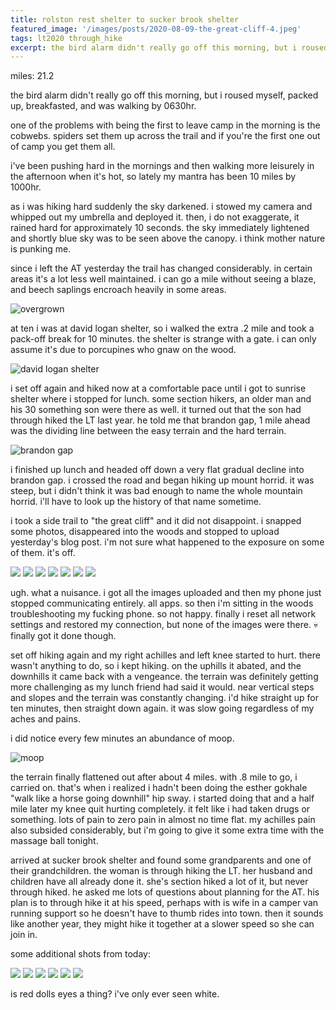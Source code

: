 ```yaml
---
title: rolston rest shelter to sucker brook shelter
featured_image: '/images/posts/2020-08-09-the-great-cliff-4.jpeg'
tags: lt2020 through_hike
excerpt: the bird alarm didn't really go off this morning, but i roused myself, packed up, breakfasted, and was walking by 0630hr.
--- 
```


miles: 21.2

the bird alarm didn't really go off this morning, but i roused myself, packed up, breakfasted, and was walking by 0630hr.

one of the problems with being the first to leave camp in the morning is the cobwebs. spiders set them up across the trail and if you're the first one out of camp you get them all.

i've been pushing hard in the mornings and then walking more leisurely in the afternoon when it's hot, so lately my mantra has been 10 miles by 1000hr.

as i was hiking hard suddenly the sky darkened. i stowed my camera and whipped out my umbrella and deployed it. then, i do not exaggerate, it rained hard for approximately 10 seconds. the sky immediately lightened and shortly blue sky was to be seen above the canopy. i think mother nature is punking me.

since i left the AT yesterday the trail has changed considerably. in certain areas it's a lot less well maintained. i can go a mile without seeing a blaze, and beech saplings encroach heavily in some areas.

![overgrown](/images/posts/2020-08-09-overgrown.jpeg)

at ten i was at david logan shelter, so i walked the extra .2 mile and took a pack-off break for 10 minutes. the shelter is strange with a gate. i can only assume it's due to porcupines who gnaw on the wood.

![david logan shelter](/images/posts/2020-08-09-david-logan-shelter.jpeg)

i set off again and hiked now at a comfortable pace until i got to sunrise shelter where i stopped for lunch. some section hikers, an older man and his 30 something son were there as well. it turned out that the son had through hiked the LT last year. he told me that brandon gap, 1 mile ahead was the dividing line between the easy terrain and the hard terrain.

![brandon gap](/images/posts/2020-08-09-brandon-gap.jpeg)

i finished up lunch and headed off down a very flat gradual decline into brandon gap. i crossed the road and began hiking up mount horrid. it was steep, but i didn't think it was bad enough to name the whole mountain horrid. i'll have to look up the history of that name sometime.

i took a side trail to "the great cliff" and it did not disappoint. i snapped some photos, disappeared into the woods and stopped to upload yesterday's blog post. i'm not sure what happened to the exposure on some of them. it's off.

<div class="gallery" data-columns="3">
	<img src="/images/posts/2020-08-09-the-great-cliff-1.jpeg">
	<img src="/images/posts/2020-08-09-the-great-cliff-2.jpeg">
	<img src="/images/posts/2020-08-09-the-great-cliff-3.jpeg">
	<img src="/images/posts/2020-08-09-the-great-cliff-4.jpeg">
	<img src="/images/posts/2020-08-09-the-great-cliff-5.jpeg">
	<img src="/images/posts/2020-08-09-the-great-cliff-6.jpeg">
	<img src="/images/posts/2020-08-09-the-great-cliff-7.jpeg">
</div>

ugh. what a nuisance. i got all the images uploaded and then my phone just stopped communicating entirely. all apps. so then i'm sitting in the woods troubleshooting my fucking phone. so not happy. finally i reset all network settings and restored my connection, but none of the images were there. :skull: finally got it done though.

set off hiking again and my right achilles and left knee started to hurt. there wasn't anything to do, so i kept hiking. on the uphills it abated, and the downhills it came back with a vengeance. the terrain was definitely getting more challenging as my lunch friend had said it would. near vertical steps and slopes and the terrain was constantly changing. i'd hike straight up for ten minutes, then straight down again. it was slow going regardless of my aches and pains.

i did notice every few minutes an abundance of moop.

![moop](/images/posts/2020-08-09-moop.jpeg)

the terrain finally flattened out after about 4 miles. with .8 mile to go, i carried on. that's when i realized i hadn't been doing the esther gokhale "walk like a horse going downhill" hip sway. i started doing that and a half mile later my knee quit hurting completely. it felt like i had taken drugs or something. lots of pain to zero pain in almost no time flat. my achilles pain also subsided considerably, but i'm going to give it some extra time with the massage ball tonight.

arrived at sucker brook shelter and found some grandparents and one of their grandchildren. the woman is through hiking the LT. her husband and children have all already done it. she's section hiked a lot of it, but never through hiked. he asked me lots of questions about planning for the AT. his plan is to through hike it at his speed, perhaps with is wife in a camper van running support so he doesn't have to thumb rides into town. then it sounds like another year, they might hike it together at a slower speed so she can join in.

some additional shots from today:

<div class="gallery" data-columns="3">
	<img src="/images/posts/2020-08-09-view-1.jpeg">
	<img src="/images/posts/2020-08-09-mushroom.jpeg">
	<img src="/images/posts/2020-08-09-spider-web.jpeg">
	<img src="/images/posts/2020-08-09-red-dolls-eyes-maybe.jpeg">
	<img src="/images/posts/2020-08-09-view-2.jpeg">
	<img src="/images/posts/2020-08-09-hogweed-pods.jpeg">
</div>

is red dolls eyes a thing? i've only ever seen white.
